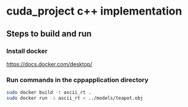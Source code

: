 # cuda_project c++ implementation

## Steps to build and run

### Install docker

<https://docs.docker.com/desktop/>

### Run commands in the cppapplication directory

```bash
sudo docker build -t ascii_rt .
sudo docker run -i ascii_rt < ../models/teapot.obj
```
